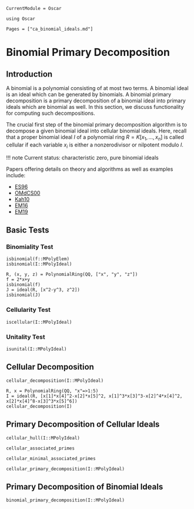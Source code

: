 ```@meta
CurrentModule = Oscar
```

```@setup oscar
using Oscar
```

```@contents
Pages = ["ca_binomial_ideals.md"]
```

# Binomial Primary Decomposition

## Introduction

A binomial is a polynomial consisting of at most two terms. A binomial ideal
is an ideal which can be generated by binomials. A binomial primary decomposition
is a primary decomposition of a binomial ideal into primary ideals which are binomial
as well. In this section, we discuss functionality for computing such decompositions.

The crucial first step of the binomial primary decomposition algorithm is to decompose
a given binomial ideal into cellular binomial ideals. Here, recall
that a proper binomial ideal $I$ of a polynomial ring $R = K[x_1, \dots, x_n]$
is called cellular if each variable $x_i$ is either a nonzerodivisor or nilpotent modulo $I$.

!!! note
    Current status: characteristic zero, pure binomial ideals

Papers offering details on theory and algorithms as well as examples include:

- [ES96](@cite)
- [OMdCS00](@cite)
- [Kah10](@cite)
- [EM16](@cite)
- [EM19](@cite)

## Basic Tests

### Binomiality Test

```@docs
isbinomial(f::MPolyElem)
isbinomial(I::MPolyIdeal)
```
```@repl oscar
R, (x, y, z) = PolynomialRing(QQ, ["x", "y", "z"])
f = 2*x+y
isbinomial(f)
J = ideal(R, [x^2-y^3, z^2])
isbinomial(J)
```

### Cellularity Test

```@docs
iscellular(I::MPolyIdeal)
```

### Unitality Test

```@docs
isunital(I::MPolyIdeal)
```



## Cellular Decomposition

```@docs
cellular_decomposition(I::MPolyIdeal)
```
```@repl oscar
R, x = PolynomialRing(QQ, "x"=>1:5)
I = ideal(R, [x[1]*x[4]^2-x[2]*x[5]^2, x[1]^3*x[3]^3-x[2]^4*x[4]^2, x[2]*x[4]^8-x[3]^3*x[5]^6])
cellular_decomposition(I)
```

## Primary Decomposition of Cellular Ideals

```@docs
cellular_hull(I::MPolyIdeal)
```

```@docs
cellular_associated_primes
```

```@docs
cellular_minimal_associated_primes
```

```@docs
cellular_primary_decomposition(I::MPolyIdeal)
```

## Primary Decomposition of Binomial  Ideals

```@docs
binomial_primary_decomposition(I::MPolyIdeal)
```


